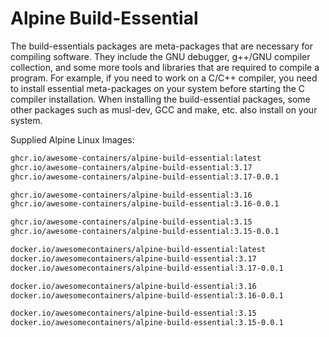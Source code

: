 # Alpine Build-Essential

The build-essentials packages are meta-packages that are necessary for
compiling software. They include the GNU debugger, g++/GNU compiler
collection, and some more tools and libraries that are required to compile a
program. For example, if you need to work on a C/C++ compiler, you need to
install essential meta-packages on your system before starting the C
compiler installation. When installing the build-essential packages, some
other packages such as musl-dev, GCC and make, etc. also install on
your system.

Supplied Alpine Linux Images:

```bash
ghcr.io/awesome-containers/alpine-build-essential:latest
ghcr.io/awesome-containers/alpine-build-essential:3.17
ghcr.io/awesome-containers/alpine-build-essential:3.17-0.0.1

ghcr.io/awesome-containers/alpine-build-essential:3.16
ghcr.io/awesome-containers/alpine-build-essential:3.16-0.0.1

ghcr.io/awesome-containers/alpine-build-essential:3.15
ghcr.io/awesome-containers/alpine-build-essential:3.15-0.0.1
```

```bash
docker.io/awesomecontainers/alpine-build-essential:latest
docker.io/awesomecontainers/alpine-build-essential:3.17
docker.io/awesomecontainers/alpine-build-essential:3.17-0.0.1

docker.io/awesomecontainers/alpine-build-essential:3.16
docker.io/awesomecontainers/alpine-build-essential:3.16-0.0.1

docker.io/awesomecontainers/alpine-build-essential:3.15
docker.io/awesomecontainers/alpine-build-essential:3.15-0.0.1
```
